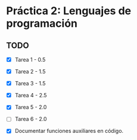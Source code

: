 # Práctica 2: Lenguajes de programación

## TODO

- [x] Tarea 1 - 0.5
- [x] Tarea 2 - 1.5
- [x] Tarea 3 - 1.5
- [x] Tarea 4 - 2.5
- [x] Tarea 5 - 2.0
- [ ] Tarea 6 - 2.0
- [x] Documentar funciones auxiliares en código.

